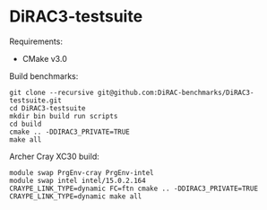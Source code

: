 # DiRAC3-testsuite

Requirements:

* CMake v3.0

Build benchmarks:

```
git clone --recursive git@github.com:DiRAC-benchmarks/DiRAC3-testsuite.git
cd DiRAC3-testsuite
mkdir bin build run scripts
cd build
cmake .. -DDIRAC3_PRIVATE=TRUE
make all
```

Archer Cray XC30 build:

```
module swap PrgEnv-cray PrgEnv-intel
module swap intel intel/15.0.2.164
CRAYPE_LINK_TYPE=dynamic FC=ftn cmake .. -DDIRAC3_PRIVATE=TRUE
CRAYPE_LINK_TYPE=dynamic make all
```
